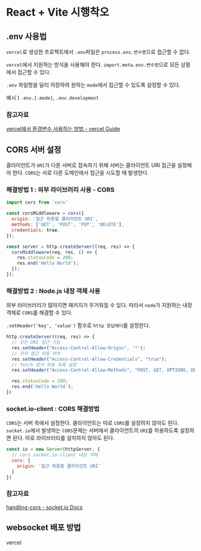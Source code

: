 # React + Vite 시행착오

## .env 사용법
`vercel`로 생성한 프로젝트에서 `.env`파일은 `process.env.변수명`으로 접근할 수 없다.

`vercel`에서 지원하는 방식을 사용해야 한다.
`import.meta.env.변수명`으로 모든 상황에서 접근할 수 있다.

`.env` 파일명을 달리 저장하여 원하는 `mode`에서 접근할 수 있도록 설정할 수 있다.    

예시 ) `.env.[.mode]`, `.env.development`

### 참고자료
[vercel에서 환경변수 사용하는 방법 - vercel Guide](https://ko.vitejs.dev/guide/env-and-mode)

## CORS 서버 설정
클라이언트가 `URI`가 다른 서버로 접속하기 위해 서버는 클라이언트 URI 접근을 설정해야 한다. `CORS`는 서로 다른 도메인에서 접근을 시도할 때 발생한다.    

### 해결방법 1 : 외부 라이브러리 사용 - CORS
```javascript
import cors from 'cors'

const corsMiddleware = cors({
  origin: '접근 허용할 클라이언트 URI',
  methods: ['GET', 'POST', 'PUT', 'DELETE'],
  credentials: true,
});

const server = http.createServer((req, res) => {
  corsMiddleware(req, res, () => {
    res.statusCode = 200;
    res.end('Hello World');
  });
});
```

### 해결방법 2 : Node.js 내장 객체 사용
외부 라이브러리가 많아지면 패키지가 무거워질 수 있다. 
따라서 `node`가 지원하는 내장 객체로 `CORS`를 해결할 수 있다.   

`.setHeader('key', 'value')` 함수로 `http 응답헤더`를 설정한다.

```javascript
http.createServer((req, res) => {
  // 모든 URI 접근 가능
  res.setHeader("Access-Control-Allow-Origin", '*');
  // 쿠키 접근 허용 여부
  res.setHeader("Access-Control-Allow-Credentials", "true");
  // fetch 방식 허용 목록 설정
  res.setHeader("Access-Control-Allow-Methods", "POST, GET, OPTIONS, DELETE");

  res.statusCode = 200;
  res.end('Hello World');
})
```

### socket.io-client : CORS 해결방법
`CORS`는 서버 측에서 설정한다. 클라이언트는 따로 `CORS`를 설정하지 않아도 된다. `socket.io`에서 발생하는 `CORS`문제는 서버에서 클라이언트의 `URI`를 허용하도록 설정하면 된다. 따로 라이브러리를 설치하지 않아도 된다.

```javascript
const io = new Server(httpServer, {
  // cors socket.io-client 내장 객체
  cors: {
    origin: '접근 허용할 클라이언트 URI'
  }
})
```

### 참고자료
[handling-cors - socket.io Docs](https://socket.io/docs/v4/handling-cors/)

## websocket 배포 방법
vercel